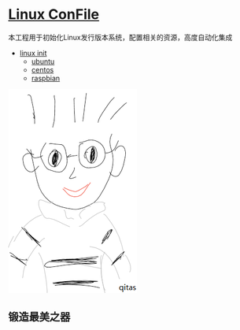 ﻿# [Linux ConFile](https://github.com/Qitas/LinuxConFile)

本工程用于初始化Linux发行版本系统，配置相关的资源，高度自动化集成

* [linux init](https://github.com/Qitas/LinuxConFile)
    * [ubuntu](https://github.com/Qitas/linuxConFile)
    * [centos](https://github.com/Qitas/linuxConFile/tree/centos)
    * [raspbian](https://github.com/Qitas/linuxConFile/tree/pi)

[![sites](qitas/qitas.png)](http://www.qitas.cn)
## 锻造最美之器
